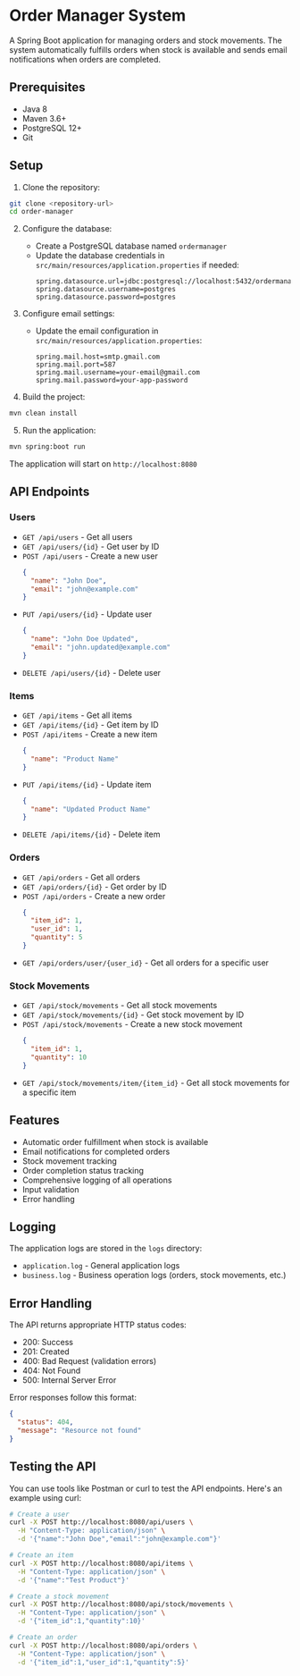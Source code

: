 
# Order Manager System

A Spring Boot application for managing orders and stock movements. The system automatically fulfills orders when stock is available and sends email notifications when orders are completed.

## Prerequisites

- Java 8
- Maven 3.6+
- PostgreSQL 12+
- Git

## Setup

1. Clone the repository:
```bash
git clone <repository-url>
cd order-manager
```

2. Configure the database:
    - Create a PostgreSQL database named `ordermanager`
    - Update the database credentials in `src/main/resources/application.properties` if needed:
      ```properties
      spring.datasource.url=jdbc:postgresql://localhost:5432/ordermanager
      spring.datasource.username=postgres
      spring.datasource.password=postgres
      ```

3. Configure email settings:
    - Update the email configuration in `src/main/resources/application.properties`:
      ```properties
      spring.mail.host=smtp.gmail.com
      spring.mail.port=587
      spring.mail.username=your-email@gmail.com
      spring.mail.password=your-app-password
      ```

4. Build the project:
```bash
mvn clean install
```

5. Run the application:
```bash
mvn spring:boot run
```

The application will start on `http://localhost:8080`

## API Endpoints

### Users

- `GET /api/users` - Get all users
- `GET /api/users/{id}` - Get user by ID
- `POST /api/users` - Create a new user
  ```json
  {
    "name": "John Doe",
    "email": "john@example.com"
  }
  ```
- `PUT /api/users/{id}` - Update user
  ```json
  {
    "name": "John Doe Updated",
    "email": "john.updated@example.com"
  }
  ```
- `DELETE /api/users/{id}` - Delete user

### Items

- `GET /api/items` - Get all items
- `GET /api/items/{id}` - Get item by ID
- `POST /api/items` - Create a new item
  ```json
  {
    "name": "Product Name"
  }
  ```
- `PUT /api/items/{id}` - Update item
  ```json
  {
    "name": "Updated Product Name"
  }
  ```
- `DELETE /api/items/{id}` - Delete item

### Orders

- `GET /api/orders` - Get all orders
- `GET /api/orders/{id}` - Get order by ID
- `POST /api/orders` - Create a new order
  ```json
  {
    "item_id": 1,
    "user_id": 1,
    "quantity": 5
  }
  ```
- `GET /api/orders/user/{user_id}` - Get all orders for a specific user

### Stock Movements

- `GET /api/stock/movements` - Get all stock movements
- `GET /api/stock/movements/{id}` - Get stock movement by ID
- `POST /api/stock/movements` - Create a new stock movement
  ```json
  {
    "item_id": 1,
    "quantity": 10
  }
  ```
- `GET /api/stock/movements/item/{item_id}` - Get all stock movements for a specific item

## Features

- Automatic order fulfillment when stock is available
- Email notifications for completed orders
- Stock movement tracking
- Order completion status tracking
- Comprehensive logging of all operations
- Input validation
- Error handling

## Logging

The application logs are stored in the `logs` directory:
- `application.log` - General application logs
- `business.log` - Business operation logs (orders, stock movements, etc.)

## Error Handling

The API returns appropriate HTTP status codes:
- 200: Success
- 201: Created
- 400: Bad Request (validation errors)
- 404: Not Found
- 500: Internal Server Error

Error responses follow this format:
```json
{
  "status": 404,
  "message": "Resource not found"
}
```

## Testing the API

You can use tools like Postman or curl to test the API endpoints. Here's an example using curl:

```bash
# Create a user
curl -X POST http://localhost:8080/api/users \
  -H "Content-Type: application/json" \
  -d '{"name":"John Doe","email":"john@example.com"}'

# Create an item
curl -X POST http://localhost:8080/api/items \
  -H "Content-Type: application/json" \
  -d '{"name":"Test Product"}'

# Create a stock movement
curl -X POST http://localhost:8080/api/stock/movements \
  -H "Content-Type: application/json" \
  -d '{"item_id":1,"quantity":10}'

# Create an order
curl -X POST http://localhost:8080/api/orders \
  -H "Content-Type: application/json" \
  -d '{"item_id":1,"user_id":1,"quantity":5}'
```

